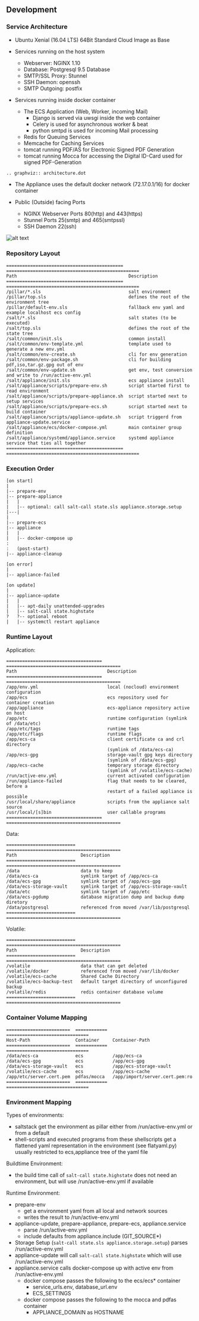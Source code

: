 ## Development

### Service Architecture

+ Ubuntu Xenial (16.04 LTS) 64Bit Standard Cloud Image as Base

+ Services running on the host system
    + Webserver: NGINX 1.10
    + Database: Postgresql 9.5 Database
    + SMTP/SSL Proxy: Stunnel
    + SSH Daemon: openssh
    + SMTP Outgoing: postfix

+ Services running inside docker container
  + The ECS Application (Web, Worker, incoming Mail) 
    + Django is served via uwsgi inside the web container
    + Celery is used for asynchronous worker & beat
    + python smtpd is used for incoming Mail processing
  + Redis for Queuing Services
  + Memcache for Caching Services
  + tomcat running PDF/AS for Electronic Signed PDF Generation
  + tomcat running Mocca for accessing the Digital ID-Card used for signed PDF-Generation


```eval_rst
.. graphviz:: architecture.dot

```

+ The Appliance uses the default docker network (72.17.0.1/16) for docker container

+ Public (Outside) facing Ports
    + NGINX Webserver Ports 80(http) and 443(https)
    + Stunnel Ports 25(smtp) and 465(smtpssl)
    + SSH Daemon 22(ssh)

![alt text](network.svg.png "Appliance Network Layout")


### Repository Layout

```eval_rst
============================================  ==================================================
Path                                          Description
============================================  ==================================================
/pillar/*.sls                                 salt environment
/pillar/top.sls                               defines the root of the environment tree
/pillar/default-env.sls                       fallback env yaml and example localhost ecs config
/salt/*.sls                                   salt states (to be executed)
/salt/top.sls                                 defines the root of the state tree
/salt/common/init.sls                         common install
/salt/common/env-template.yml                 template used to generate a new env.yml
/salt/common/env-create.sh                    cli for env generation
/salt/common/env-package.sh                   cli for building pdf,iso,tar.gz.gpg out of env
/salt/common/env-update.sh                    get env, test conversion and write to /run/active-env.yml
/salt/appliance/init.sls                      ecs appliance install
/salt/appliance/scripts/prepare-env.sh        script started first to read environment
/salt/appliance/scripts/prepare-appliance.sh  script started next to setup services
/salt/appliance/scripts/prepare-ecs.sh        script started next to build container
/salt/appliance/scripts/appliance-update.sh   script triggerd from appliance-update.service
/salt/appliance/ecs/docker-compose.yml        main container group definition
/salt/appliance/systemd/appliance.service     systemd appliance service that ties all together
============================================  ==================================================
```

### Execution Order

```
[on start]
|
|-- prepare-env
|-- prepare-appliance
|   |
|   |-- optional: call salt-call state.sls appliance.storage.setup
|---|
|
|-- prepare-ecs
|-- appliance
|   |
|   |-- docker-compose up
:
:   (post-start)
|-- appliance-cleanup

[on error]
|
|-- appliance-failed

[on update]
|
|-- appliance-update
|   |
|   |-- apt-daily unattended-upgrades
|   |-- salt-call state.highstate
?   ?-- optional reboot
|   |-- systemctl restart appliance
```

### Runtime Layout

Application:

```eval_rst
====================================  ===========================================
Path                                  Description
====================================  ===========================================
/app/env.yml                          local (nocloud) environment configuration
/app/ecs                              ecs repository used for container creation
/app/appliance                        ecs-appliance repository active on host
/app/etc                              runtime configuration (symlink of /data/etc)
/app/etc/tags                         runtime tags
/app/etc/flags                        runtime flags
/app/ecs-ca                           client certificate ca and crl directory
                                      (symlink of /data/ecs-ca)
/app/ecs-gpg                          storage-vault gpg keys directory
                                      (symlink of /data/ecs-gpg)
/app/ecs-cache                        temporary storage directory
                                      (symlink of /volatile/ecs-cache)  
/run/active-env.yml                   current activated configuration
/run/appliance-failed                 flag that needs to be cleared, before a 
                                      restart of a failed appliance is possible
/usr/local/share/appliance            scripts from the appliance salt source
/usr/local/[s]bin                     user callable programs
====================================  ===========================================
```

Data:

```eval_rst
==========================  ===========================================
Path                        Description
==========================  ===========================================
/data                       data to keep
/data/ecs-ca                symlink target of /app/ecs-ca
/data/ecs-gpg               symlink target of /app/ecs-gpg
/data/ecs-storage-vault     symlink target of /app/ecs-storage-vault
/data/etc                   symlink target of /app/etc
/data/ecs-pgdump            database migration dump and backup dump diretory
/data/postgresql            referenced from moved /var/lib/postgresql
==========================  ===========================================
```

Volatile:

```eval_rst
==========================  ===========================================
Path                        Description
==========================  ===========================================
/volatile                   data that can get deleted
/volatile/docker            referenced from moved /var/lib/docker
/volatile/ecs-cache         Shared Cache Directory
/volatile/ecs-backup-test   default target directory of unconfigured backup
/volatile/redis             redis container database volume
==========================  ===========================================
```

### Container Volume Mapping

```eval_rst
========================  ============  ===============================
Host-Path                 Container     Container-Path
========================  ============  ===============================
/data/ecs-ca              ecs           /app/ecs-ca
/data/ecs-gpg             ecs           /app/ecs-gpg
/data/ecs-storage-vault   ecs           /app/ecs-storage-vault
/volatile/ecs-cache       ecs           /app/ecs-cache
/app/etc/server.cert.pem  pdfas/mocca   /app/import/server.cert.pem:ro
========================  ============  ===============================
```

### Environment Mapping

Types of environments:
+ saltstack get the environment as pillar either from /run/active-env.yml or from a default
+ shell-scripts and executed programs from these shellscripts get a flattened yaml representation in the environment (see flatyaml.py) usually restricted to ecs,appliance tree of the yaml file

Buildtime Environment:
+ the build time call of `salt-call state.highstate` does not need an environment,
but will use /run/active-env.yml if available

Runtime Environment:
+ prepare-env
    + get a environment yaml from all local and network sources
    + writes the result to /run/active-env.yml
+ appliance-update, prepare-appliance, prepare-ecs, appliance.service
    + parse /run/active-env.yml
    + include defaults from appliance.include (GIT_SOURCE*)
+ Storage Setup (`salt-call state.sls appliance.storage.setup`) parses /run/active-env.yml
+ appliance-update will call `salt-call state.highstate` which will use /run/active-env.yml
+ appliance.service calls docker-compose up with active env from /run/active-env.yml
    + docker compose passes the following to the ecs/ecs* container
        + service_urls.env, database_url.env
        + ECS_SETTINGS
    + docker compose passes the following to the mocca and pdfas container
        + APPLIANCE_DOMAIN as HOSTNAME
